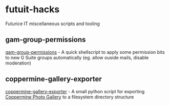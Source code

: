 # futuit-hacks
Futurice IT miscellaneous scripts and tooling


gam-group-permissions
---------------------

[gam-group-permissions](gam-group-permissions/) - A quick shellscript to apply some permission bits to new G Suite groups automatically (eg. allow ouside mails, disable moderation)

coppermine-gallery-exporter
---------------------------
[coppermine-gallery-exporter](coppermine-gallery-exporter) - A small python script for exporting
[Coppermine Photo Gallery](https://github.com/coppermine-gallery) to a filesystem directory structure
